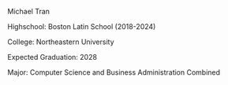 Michael Tran

Highschool: Boston Latin School (2018-2024)

College: Northeastern University

Expected Graduation: 2028

Major: Computer Science and Business Administration Combined

